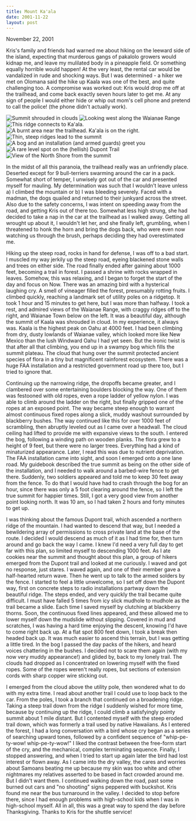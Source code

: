 ```yaml
---
title: Mount Ka'ala
date: 2001-11-22
layout: post
---
```


November 22, 2001

Kris's family and friends had warned me about hiking on the leeward side of the island,
expecting that murderous gangs of pakalolo growers would kidnap me, and leave my
mulilated body in a pineapple field. Or something equally horrible would happen!
At the very least, the rental car would be vandalized in rude and shocking ways.
But I was determined - a hiker we met on Olomana said the hike up Kaala was one of
the best, and quite challenging too. A compromise was worked out: Kris would drop
me off at the trailhead, and come back exactly seven hours later to get me. At any
sign of people I would either hide or whip out mom's cell phone and pretend to
call the police! (the phone didn't actually work).

![Summit shrouded in clouds](images/articles/trips/2001/shroudedsum.jpg)
![Looking west along the Waianae Range](images/articles/trips/2001/viewtrk1.jpg)
![This ridge connects to Ka'ala.](images/articles/trips/2001/viewtrk4.jpg)
![A burnt area near the trailhead. Ka'ala is on the right.](images/articles/trips/2001/waianaepl.jpg)
![Thin, steep ridges lead to the summit](images/articles/trips/2001/ridgetrail.jpg)
![A bog and an installation (and armed guards) greet you](images/articles/trips/2001/summitfaa.jpg)
![A rare level spot on the (hellish) Dupont Trail](images/articles/trips/2001/dupont.jpg)
![View of the North Shore from the summit](images/articles/trips/2001/northshore.jpg)


In the midst of all this paranoia, the trailhead really was an unfriendly place.
Deserted except for 9 bull-terriers swarming around the car in a pack. Somewhat
short of temper, I unwisely got out of the car and presented myself for mauling.
My determination was such that I wouldn't leave unless a) I climbed the mountain
or b) I was bleeding severely. Faced with a madman, the dogs quailed
and returned to their junkyard across the street. Also due to the safety concerns,
I was intent on speeding away from the road, and getting Kris out of there too.
Somewhat less high strung, she had decided to take a nap in the car at the trailhead
as I walked away. Getting all wrought up about it, I wouldn't let her, and she 
finally left, grumbling, when I threatened to honk the horn and bring the dogs
back, who were even now watching us through the brush, perhaps deciding they
had overestimated me.


Hiking up the steep road, rocks in hand for defense, I was off to a bad start.
I muscled my way jerkily up the steep road, eyeing blackened stone walls and trees
on either side. The road finally ended after gaining about 1000 feet, becoming a
trail in forest. I passed a shrine with rocks wrapped in leaves. Somehow, this
was relaxing, and I began to forget the start of the day and focus on Now. There
was an amazing bird with a hysterical laughing cry. A smell of vineager filled
the forest, presumably rotting fruits. I climbed quickly, reaching a landmark
set of utility poles on a ridgetop. It took 1 hour and 15 minutes to get here,
but I was more than halfway. I took a rest, and admired views of the Waianae
Range, with craggy ridges off to the right, and Waianae Town below on the left.
It was a beautiful day, although the summit of Kaala was shrouded in cloud.
In my experience, it always was. Kaala is the highest peak on Oahu at 4000 feet.
I had been climbing from dry, dusty lowlands of Waianae valley, which looked
more like New Mexico than the lush Windward Oahu I had yet seen. But the ironic
twist is that after all that climbing, you end up in a swampy bog which fills
the summit plateau. The cloud that hung over the summit protected ancient species
of flora in a tiny but magnificent rainforest ecosystem. There was a huge FAA installation
and a restricted government road up there too, but I tried to ignore that.


Continuing up the narrowing ridge, the dropoffs became greater, and I clambered
over some entertaining boulders blocking the way. One of them was festooned with
old ropes, even a rope ladder of yellow nylon. I was able to climb around the ladder
on the right, but finally gripped one of the ropes at an exposed point. The
way became steep enough to warrant almost continuous fixed ropes along a slick,
muddy washout surrounded by blackberry bushes. The way continued like this for
over 1000 feet of scrambling, then abruptly leveled out as I came over a headwall.
The cloud ceiling had lifted to provide me with expansive views to the south. 
I entered the bog, following a winding path on wooden planks. The flora grew to
a height of 9 feet, but there were no larger trees. Everything had a kind of
minaturized appearance. Later, I read this was due to nutrient deprivation.
The FAA installation came into sight, and soon I emerged onto a one lane road.
My guidebook described the true summit as being on the other side of the installation,
and I needed to walk around a barbed-wire fence to get there. Suddenly, two soldiers
appeared and told me to keep 30 feet away from the fence. To do that I would have had
to crash through the bog for an hour, since there was only a 5 foot clearing around
the fence, so I left the true summit for happier times. Still, I got a very good
view from another point looking north. It was 10 am, so I had taken 2 hours and
forty minutes to get up.


I was thinking about the famous Dupont trail, which ascended a northern ridge of the 
mountain. I had wanted to descend that way, but I needed a bewildering array of permissions
to cross private land at the base of the route. I decided I would descend as much
of it as I had time for, then turn around and go back the way I came. I knew I'd need
a very full day to get far with this plan, so limited myself to descending 1000 feet.
As I ate cookies near the summit and thought about this plan, a group of hikers 
emerged from the Dupont trail and looked at me curiously. I waved and got no response,
just stares. I waved again, and one of their member gave a half-hearted return wave.
Then he went up to talk to the armed solders by the fence. I started to feel a little
unwelcome, so I set off down the Dupont way, first on concrete steps to radio installations
partway down the beautiful ridge. The steps ended, and very quickly the trail became
quite difficult. I must have falled 5 times from icy slick mudhole to mudhole as
the trail became a slide. Each time I saved myself by clutching at blackberry thorns.
Soon, the continuous fixed lines appeared, and these allowed me to lower myself down
the mudslide without slipping. Covered in mud and scratches, I was having a hard time
enjoying the descent, knowing I'd have to come right back up. At a flat spot 800 feet
down, I took a break then headed back up. It was much easier to ascend this terrain,
but I was getting a little tired. In the bog I passed the day packs of the hikers,
and heard voices chattering in the bushes. I decided not to scare them again (with my
now very muddy appearance!) and glided by, back to my lonely trail. The clouds
had dropped as I concentrated on lowering myself with the fixed ropes. Some of the
ropes weren't really ropes, but sections of extension cords with sharp copper wire
sticking out. 


I emerged from the cloud above the utility pole, then wondered what
to do with my extra time. I read about another trail I could use to loop back to
the car. From the poles, I took a branch that continued on a broadening ridge.
Taking a steep trail down from the ridge I suddenly wished for more time, because
by continuing up the ridge, I could climb a satisfyingly pointy summit about 1 mile
distant. But I contented myself with the steep eroded trail down, which was formerly
a trail used by native Hawaiians. As I entered the forest, I had a long conversation
with a bird whose cry began as a series of searching upward tones, followed by a
confident sequence of "whip-pe-ty-wow! whip-pe-ty-wow!" I liked the contrast between
the free-form start of the cry, and the mechanical, complex terminating sequence.
Finally, I stopped answering, and when I tried to start up again later the bird
had lost interest or flown away. As I came into the dry valley, the cares and
worries about Samoans beating me up because my skin was too white and other nightmares
my relatives asserted to be based in fact crowded around me. But I didn't want them.
I continued walking down the road, past some burned out cars and "no shooting" signs
peppered with buckshot. Kris found me near the bus turnaround in the valley. I
decided to stop before there, since I had enough problems with high-school kids
when I was in high-school myself. All in all, this was a great way to spend the
day before Thanksgiving. Thanks to Kris for the shuttle service!



